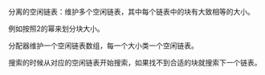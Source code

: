 分离的空闲链表：维护多个空闲链表，其中每个链表中的块有大致相等的大小。

例如按照2的幂来划分块大小。

分配器维护一个空闲链表数组，每一个大小类一个空闲链表。

搜索的时候从对应的空闲链表开始搜索，如果找不到合适的块就搜索下一个链表。